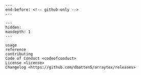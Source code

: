 ```{include} ../README.md
---
end-before: <!-- github-only -->
---
```

[license]: license
[contributor guide]: contributing

<!-- [command-line reference]: usage -->

```{toctree}
---
hidden:
maxdepth: 1
---

usage
reference
contributing
Code of Conduct <codeofconduct>
License <license>
Changelog <https://github.com/dbatten5/arraytex/releases>
```
